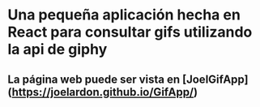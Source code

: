 # Una pequeña aplicación hecha en React para consultar gifs utilizando la api de giphy
## La página web puede ser vista en [JoelGifApp] (https://joelardon.github.io/GifApp/)
